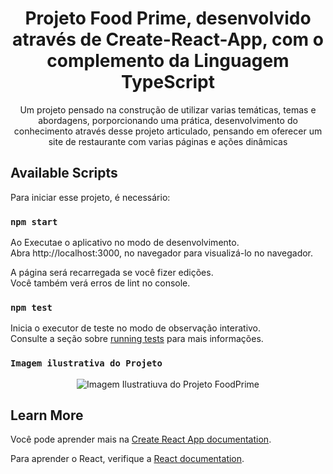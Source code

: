 <div align="center">
  <h1>Projeto Food Prime, desenvolvido através de Create-React-App, com o complemento da Linguagem TypeScript</h1>
</div>
<div align="center">
    <p>
        <p>Um projeto pensado na construção de utilizar varias temáticas, temas e abordagens, porporcionando uma prática, desenvolvimento do conhecimento através desse projeto articulado, pensando em oferecer um site de restaurante com varias páginas e ações dinâmicas</p>
    </p>
</div>

## Available Scripts

Para iniciar esse projeto, é necessário: 

### `npm start`

Ao Executae o aplicativo no modo de desenvolvimento.\
Abra http://localhost:3000, no navegador para visualizá-lo no navegador.

A página será recarregada se você fizer edições.\
Você também verá erros de lint no console.

### `npm test`

Inicia o executor de teste no modo de observação interativo.\
Consulte a seção sobre  [running tests](https://facebook.github.io/create-react-app/docs/running-tests) para mais informações.


### `Imagem ilustrativa do Projeto`
<div align="center"> 
 <img src="https://i.imgur.com/xiHD1Qc.png"  alt="Imagem Ilustratiuva do Projeto FoodPrime"/>
</div>

## Learn More

Você pode aprender mais na [Create React App documentation](https://facebook.github.io/create-react-app/docs/getting-started).

Para aprender o React, verifique a [React documentation](https://reactjs.org/).
